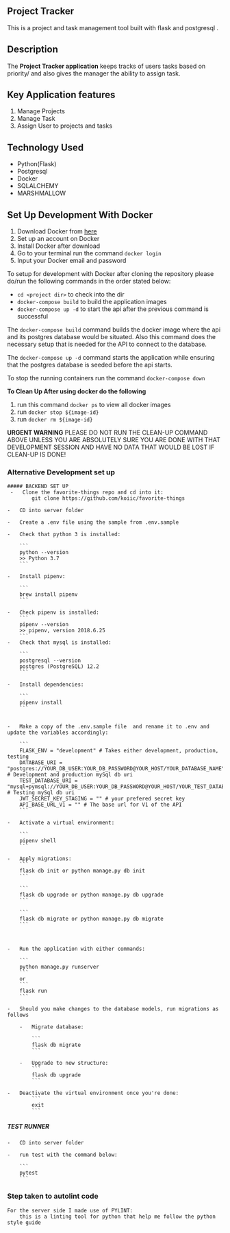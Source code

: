 ## Project Tracker

This is a project and task management tool built with flask and postgresql .

## Description

The **Project Tracker application** keeps tracks of users tasks based on priority/ and also gives the manager the ability to assign task.

## Key Application features

1. Manage Projects
2. Manage Task
3. Assign User to projects and tasks

## Technology Used
 * Python(Flask)
 * Postgresql
 * Docker
 * SQLALCHEMY
 * MARSHMALLOW
    


## Set Up Development With Docker 

1. Download Docker from [here](https://docs.docker.com/)
2. Set up an account on Docker
3. Install Docker after download
4. Go to your terminal run the command `docker login`
5. Input your Docker email and password

To setup for development with Docker after cloning the repository please do/run the following commands in the order stated below:

-   `cd <project dir>` to check into the dir
-   `docker-compose build` to build the application images
-   `docker-compose up -d` to start the api after the previous command is successful

The `docker-compose build` command builds the docker image where the api and its postgres database would be situated.
Also this command does the necessary setup that is needed for the API to connect to the database.

The `docker-compose up -d` command starts the application while ensuring that the postgres database is seeded before the api starts.

To stop the running containers run the command `docker-compose down`


**To Clean Up After using docker do the following**

1. run this command `docker ps` to view all docker images
2. run `docker stop ${image-id}`
2. run `docker rm ${image-id}`

**URGENT WARNING** PLEASE DO NOT RUN THE CLEAN-UP COMMAND ABOVE UNLESS YOU ARE ABSOLUTELY SURE YOU ARE DONE WITH THAT DEVELOPMENT SESSION AND HAVE NO DATA THAT WOULD BE LOST IF CLEAN-UP IS DONE!


### Alternative Development set up
    ##### BACKEND SET UP
     -   Clone the favorite-things repo and cd into it:
            git clone https://github.com/koiic/favorite-things
        
    -   CD into server folder 
    
    -   Create a .env file using the sample from .env.sample
    
    -   Check that python 3 is installed:
    
        ```
        python --version
        >> Python 3.7
        ```
    
    -   Install pipenv:
    
        ```
        brew install pipenv
        ```
    
    -   Check pipenv is installed:
        ```
        pipenv --version
        >> pipenv, version 2018.6.25
        ```
    -   Check that mysql is installed:
    
        ```
        postgresql --version
        postgres (PostgreSQL) 12.2
        ```
    
    -   Install dependencies:
    
        ```
        pipenv install
        ```
    
    
    -   Make a copy of the .env.sample file  and rename it to .env and update the variables accordingly:
    
        ```
        FLASK_ENV = "development" # Takes either development, production, testing
        DATABASE_URI = "postgres://YOUR_DB_USER:YOUR_DB_PASSWORD@YOUR_HOST/YOUR_DATABASE_NAME" # Development and production mySql db uri
        TEST_DATABASE_URI = "mysql+pymsql://YOUR_DB_USER:YOUR_DB_PASSWORD@YOUR_HOST/YOUR_TEST_DATABASE_NAME" # Testing mySql db uri
        JWT_SECRET_KEY_STAGING = "" # your prefered secret key
        API_BASE_URL_V1 = "" # The base url for V1 of the API
        ```
    
    -   Activate a virtual environment:
    
        ```
        pipenv shell
        ```
    
    -   Apply migrations:
        ```
        flask db init or python manage.py db init
        ```
    
        ```
        flask db upgrade or python manage.py db upgrade
        ```
        
        ```
        flask db migrate or python manage.py db migrate
        ```
    
    
    
    -   Run the application with either commands:
    
        ```
        python manage.py runserver 
        ```
        or
        ```
        flask run
        ```
    
    -   Should you make changes to the database models, run migrations as follows
    
        -   Migrate database:
    
            ```
            flask db migrate
            ```
    
        -   Upgrade to new structure:
            ```
            flask db upgrade
            ```
    
    -   Deactivate the virtual environment once you're done:
            ```
            exit
            ```  

 ##### TEST RUNNER
    -   CD into server folder 
    
    -   run test with the command below:
    
        ```
        pytest
        ```
 
 
 
  ### Step taken to autolint code

    For the server side I made use of PYLINT:
        this is a linting tool for python that help me follow the python style guide